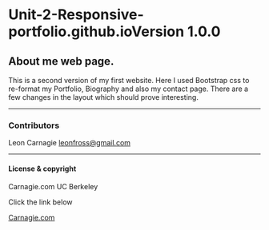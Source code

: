 # Unit-2-Responsive-portfolio.github.io**Version 1.0.0**

## About me web page.

This is a second version of my first website. Here I used Bootstrap css to re-format my Portfolio, Biography and also my contact page. There are a few changes in the layout which should prove interesting.  


---

### Contributors

Leon Carnagie <leonfross@gmail.com>

---

#### License & copyright

Carnagie.com UC Berkeley

Click the link below

[Carnagie.com](https://github.com/Leon0917/Leon-First-Website.github.io)
